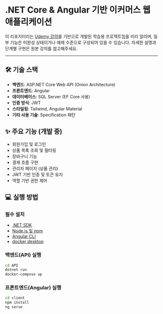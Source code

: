 # .NET Core & Angular 기반 이커머스 웹 애플리케이션

이 리포지터리는 [Udemy 강의](https://www.udemy.com/course/learn-to-build-an-e-commerce-app-with-net-core-and-angular/)를 기반으로 개발된 학습용 프로젝트임을 미리 알리며, 일부 기능은 미완성 상태이거나 예제 수준으로 구성되어 있을 수 있습니다. 자세한 설명과 단계별 구현은 원본 강의를 참고해주세요.

---

## 🛠 기술 스택

- **백엔드**: ASP.NET Core Web API (Onion Architecture)
- **프론트엔드**: Angular  
- **데이터베이스**: SQL Server (EF Core 사용)
- **인증 방식**: JWT 
- **스타일링**: Tailwind, Angular Material  
- **기타 사용 기술**: Specification 패턴

## ✨ 주요 기능 (개발 중)

- 회원가입 및 로그인
- 상품 목록 조회 및 필터링
- 장바구니 기능
- 결제 흐름 구현
- 관리자 페이지 (상품 관리)
- JWT 기반 인증 및 토큰 유지
- 역할 기반 권한 제어

## 💻 실행 방법

### 필수 설치
- [.NET SDK](https://dotnet.microsoft.com/ko-kr/download)
- [Node.js 및 npm](https://nodejs.org/)
- [Angular CLI](https://angular.io/cli)
- [docker desktop](https://www.docker.com/products/docker-desktop/)

### 백엔드(API) 실행
```bash
cd API
dotnet run
docker-compose up
```

### 프론트엔드(Angular) 실행
```bash
cd client
npm install
ng serve
```
